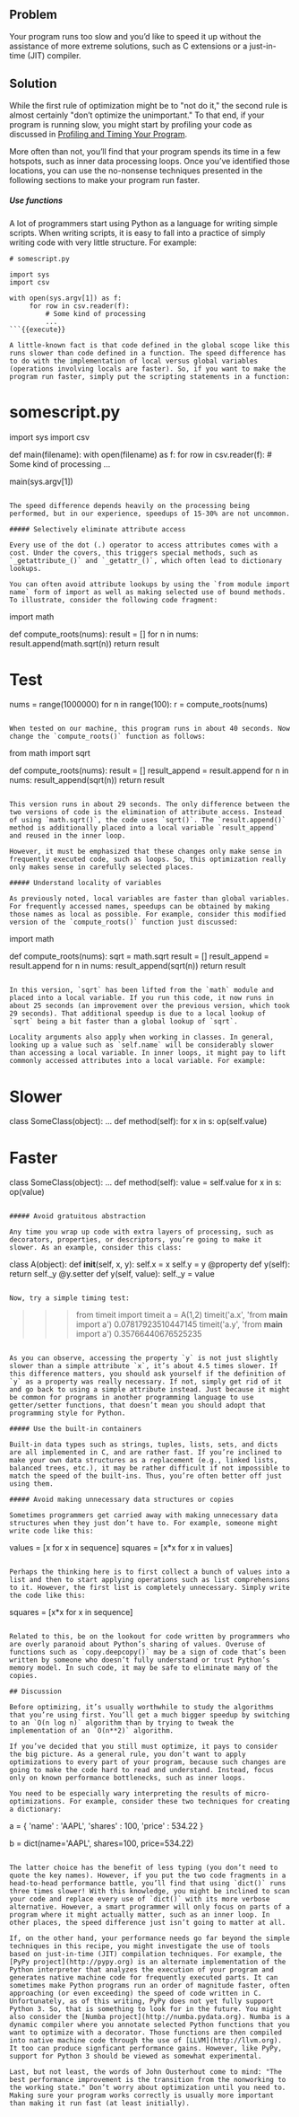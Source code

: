 ## Problem

Your program runs too slow and you’d like to speed it up without the assistance of more extreme solutions, such as C extensions or a just-in-time (JIT) compiler.

## Solution

While the first rule of optimization might be to "not do it," the second rule is almost certainly "don’t optimize the unimportant." To that end, if your program is running slow, you might start by profiling your code as discussed in [Profiling and Timing Your Program](#profiling).

More often than not, you’ll find that your program spends its time in a few hotspots, such as inner data processing loops. Once you’ve identified those locations, you can use the no-nonsense techniques presented in the following sections to make your program run faster.

##### Use functions

A lot of programmers start using Python as a language for writing simple scripts. When writing scripts, it is easy to fall into a practice of simply writing code with very little structure. For example:

```
# somescript.py

import sys
import csv

with open(sys.argv[1]) as f:
     for row in csv.reader(f):
         # Some kind of processing
         ...
```{{execute}}

A little-known fact is that code defined in the global scope like this runs slower than code defined in a function. The speed difference has to do with the implementation of local versus global variables (operations involving locals are faster). So, if you want to make the program run faster, simply put the scripting statements in a function:

```
# somescript.py
import sys
import csv

def main(filename):
    with open(filename) as f:
         for row in csv.reader(f):
             # Some kind of processing
             ...

main(sys.argv[1])
```{{execute}}

The speed difference depends heavily on the processing being performed, but in our experience, speedups of 15-30% are not uncommon.

##### Selectively eliminate attribute access

Every use of the dot (.) operator to access attributes comes with a cost. Under the covers, this triggers special methods, such as `_getattribute_()` and `_getattr_()`, which often lead to dictionary lookups.

You can often avoid attribute lookups by using the `from module import name` form of import as well as making selected use of bound methods. To illustrate, consider the following code fragment:

```
import math

def compute_roots(nums):
    result = []
    for n in nums:
        result.append(math.sqrt(n))
    return result

# Test
nums = range(1000000)
for n in range(100):
    r = compute_roots(nums)
```{{execute}}

When tested on our machine, this program runs in about 40 seconds. Now change the `compute_roots()` function as follows:

```
from math import sqrt

def compute_roots(nums):
    result = []
    result_append = result.append
    for n in nums:
        result_append(sqrt(n))
    return result
```{{execute}}

This version runs in about 29 seconds. The only difference between the two versions of code is the elimination of attribute access. Instead of using `math.sqrt()`, the code uses `sqrt()`. The `result.append()` method is additionally placed into a local variable `result_append` and reused in the inner loop.

However, it must be emphasized that these changes only make sense in frequently executed code, such as loops. So, this optimization really only makes sense in carefully selected places.

##### Understand locality of variables

As previously noted, local variables are faster than global variables. For frequently accessed names, speedups can be obtained by making those names as local as possible. For example, consider this modified version of the `compute_roots()` function just discussed:

```
import math

def compute_roots(nums):
    sqrt = math.sqrt
    result = []
    result_append = result.append
    for n in nums:
        result_append(sqrt(n))
    return result
```{{execute}}

In this version, `sqrt` has been lifted from the `math` module and placed into a local variable. If you run this code, it now runs in about 25 seconds (an improvement over the previous version, which took 29 seconds). That additional speedup is due to a local lookup of `sqrt` being a bit faster than a global lookup of `sqrt`.

Locality arguments also apply when working in classes. In general, looking up a value such as `self.name` will be considerably slower than accessing a local variable. In inner loops, it might pay to lift commonly accessed attributes into a local variable. For example:

```
# Slower
class SomeClass(object):
    ...
    def method(self):
         for x in s:
             op(self.value)

# Faster
class SomeClass(object):
    ...
    def method(self):
         value = self.value
         for x in s:
             op(value)
```{{execute}}

##### Avoid gratuitous abstraction

Any time you wrap up code with extra layers of processing, such as decorators, properties, or descriptors, you’re going to make it slower. As an example, consider this class:

```
class A(object):
    def __init__(self, x, y):
        self.x = x
        self.y = y
    @property
    def y(self):
        return self._y
    @y.setter
    def y(self, value):
        self._y = value
```{{execute}}

Now, try a simple timing test:

```
>>> from timeit import timeit
>>> a = A(1,2)
>>> timeit('a.x', 'from __main__ import a')
0.07817923510447145
>>> timeit('a.y', 'from __main__ import a')
0.35766440676525235
>>>
```{{execute}}

As you can observe, accessing the property `y` is not just slightly slower than a simple attribute `x`, it’s about 4.5 times slower. If this difference matters, you should ask yourself if the definition of `y` as a property was really necessary. If not, simply get rid of it and go back to using a simple attribute instead. Just because it might be common for programs in another programming language to use getter/setter functions, that doesn’t mean you should adopt that programming style for Python.

##### Use the built-in containers

Built-in data types such as strings, tuples, lists, sets, and dicts are all implemented in C, and are rather fast. If you’re inclined to make your own data structures as a replacement (e.g., linked lists, balanced trees, etc.), it may be rather difficult if not impossible to match the speed of the built-ins. Thus, you’re often better off just using them.

##### Avoid making unnecessary data structures or copies

Sometimes programmers get carried away with making unnecessary data structures when they just don’t have to. For example, someone might write code like this:

```
values = [x for x in sequence]
squares = [x*x for x in values]
```{{execute}}

Perhaps the thinking here is to first collect a bunch of values into a list and then to start applying operations such as list comprehensions to it. However, the first list is completely unnecessary. Simply write the code like this:

```
squares = [x*x for x in sequence]
```{{execute}}

Related to this, be on the lookout for code written by programmers who are overly paranoid about Python’s sharing of values. Overuse of functions such as `copy.deepcopy()` may be a sign of code that’s been written by someone who doesn’t fully understand or trust Python’s memory model. In such code, it may be safe to eliminate many of the copies.

## Discussion

Before optimizing, it’s usually worthwhile to study the algorithms that you’re using first. You’ll get a much bigger speedup by switching to an `O(n log n)` algorithm than by trying to tweak the implementation of an `O(n**2)` algorithm.

If you’ve decided that you still must optimize, it pays to consider the big picture. As a general rule, you don’t want to apply optimizations to every part of your program, because such changes are going to make the code hard to read and understand. Instead, focus only on known performance bottlenecks, such as inner loops.

You need to be especially wary interpreting the results of micro-optimizations. For example, consider these two techniques for creating a dictionary:

```
a = {
    'name' : 'AAPL',
    'shares' : 100,
    'price' : 534.22
}

b = dict(name='AAPL', shares=100, price=534.22)
```{{execute}}

The latter choice has the benefit of less typing (you don’t need to quote the key names). However, if you put the two code fragments in a head-to-head performance battle, you’ll find that using `dict()` runs three times slower! With this knowledge, you might be inclined to scan your code and replace every use of `dict()` with its more verbose alternative. However, a smart programmer will only focus on parts of a program where it might actually matter, such as an inner loop. In other places, the speed difference just isn’t going to matter at all.

If, on the other hand, your performance needs go far beyond the simple techniques in this recipe, you might investigate the use of tools based on just-in-time (JIT) compilation techniques. For example, the [PyPy project](http://pypy.org) is an alternate implementation of the Python interpreter that analyzes the execution of your program and generates native machine code for frequently executed parts. It can sometimes make Python programs run an order of magnitude faster, often approaching (or even exceeding) the speed of code written in C. Unfortunately, as of this writing, PyPy does not yet fully support Python 3. So, that is something to look for in the future. You might also consider the [Numba project](http://numba.pydata.org). Numba is a dynamic compiler where you annotate selected Python functions that you want to optimize with a decorator. Those functions are then compiled into native machine code through the use of [LLVM](http://llvm.org). It too can produce signficant performance gains. However, like PyPy, support for Python 3 should be viewed as somewhat experimental.

Last, but not least, the words of John Ousterhout come to mind: "The best performance improvement is the transition from the nonworking to the working state." Don’t worry about optimization until you need to. Making sure your program works correctly is usually more important than making it run fast (at least initially).